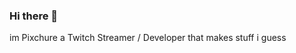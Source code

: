 ### Hi there 👋
im Pixchure a Twitch Streamer / Developer that makes stuff i guess

<!--
**Pixchure/Pixchure** is a ✨ _special_ ✨ repository because its `README.md` (this file) appears on your GitHub profile.

<div align="center">
<img height="180em" src="https://github-readme-stats.vercel.app/api?username=pixchure&show_icons=true&hide_border=true&theme=dark"/>
<img height="180em" src="https://github-readme-stats.vercel.app/api/top-langs/?username=pixchure&theme=dark&layout=compact&langs_count=6"/>
</div>
